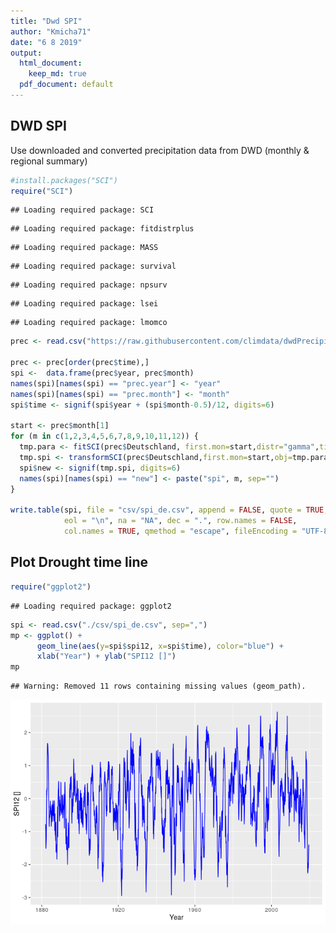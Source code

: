 ```yaml
---
title: "Dwd SPI"
author: "Kmicha71"
date: "6 8 2019"
output:
  html_document: 
    keep_md: true
  pdf_document: default
---
```




## DWD SPI

Use downloaded and converted precipitation data from DWD (monthly & regional summary)


```r
#install.packages("SCI")
require("SCI")
```

```
## Loading required package: SCI
```

```
## Loading required package: fitdistrplus
```

```
## Loading required package: MASS
```

```
## Loading required package: survival
```

```
## Loading required package: npsurv
```

```
## Loading required package: lsei
```

```
## Loading required package: lmomco
```

```r
prec <- read.csv("https://raw.githubusercontent.com/climdata/dwdPrecipitation/master/csv/monthly_precipitation_de.csv", sep=",")

prec <- prec[order(prec$time),]
spi <-  data.frame(prec$year, prec$month)
names(spi)[names(spi) == "prec.year"] <- "year"
names(spi)[names(spi) == "prec.month"] <- "month"
spi$time <- signif(spi$year + (spi$month-0.5)/12, digits=6)

start <- prec$month[1]
for (m in c(1,2,3,4,5,6,7,8,9,10,11,12)) {
  tmp.para <- fitSCI(prec$Deutschland, first.mon=start,distr="gamma",time.scale=m,p0=TRUE)
  tmp.spi <- transformSCI(prec$Deutschland,first.mon=start,obj=tmp.para)
  spi$new <- signif(tmp.spi, digits=6)
  names(spi)[names(spi) == "new"] <- paste("spi", m, sep="")
}

write.table(spi, file = "csv/spi_de.csv", append = FALSE, quote = TRUE, sep = ",",
            eol = "\n", na = "NA", dec = ".", row.names = FALSE,
            col.names = TRUE, qmethod = "escape", fileEncoding = "UTF-8")
```




## Plot Drought time line


```r
require("ggplot2")
```

```
## Loading required package: ggplot2
```

```r
spi <- read.csv("./csv/spi_de.csv", sep=",")
mp <- ggplot() +
      geom_line(aes(y=spi$spi12, x=spi$time), color="blue") +
      xlab("Year") + ylab("SPI12 []")
mp
```

```
## Warning: Removed 11 rows containing missing values (geom_path).
```

![](README_files/figure-html/plot-1.png)<!-- -->




